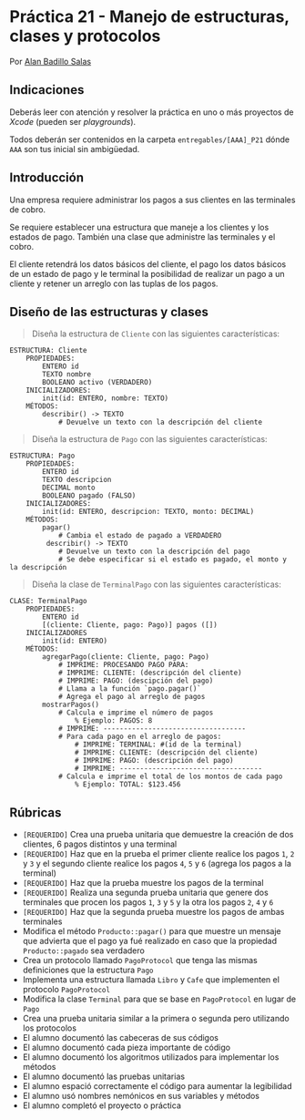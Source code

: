 # Práctica 21 - Manejo de estructuras, clases y protocolos

Por [Alan Badillo Salas](https://www.nomadacode.com)

## Indicaciones

Deberás leer con atención y resolver la práctica en uno o más proyectos de *Xcode* (pueden ser *playgrounds*).

Todos deberán ser contenidos en la carpeta `entregables/[AAA]_P21` dónde `AAA` son tus inicial sin ambigüedad.

## Introducción

Una empresa requiere administrar los pagos a sus clientes en las terminales de cobro.

Se requiere establecer una estructura que maneje a los clientes y los estados de pago. También una clase que administre las terminales y el cobro.

El cliente retendrá los datos básicos del cliente, el pago los datos básicos de un estado de pago y le terminal la posibilidad de realizar un pago a un cliente y retener un arreglo con las tuplas de los pagos.

## Diseño de las estructuras y clases

> Diseña la estructura de `Cliente` con las siguientes características:

```
ESTRUCTURA: Cliente
    PROPIEDADES:
        ENTERO id
        TEXTO nombre
        BOOLEANO activo (VERDADERO)
    INICIALIZADORES:
        init(id: ENTERO, nombre: TEXTO)
    MÉTODOS:
        describir() -> TEXTO
            # Devuelve un texto con la descripción del cliente 
```

> Diseña la estructura de `Pago` con las siguientes características:

```
ESTRUCTURA: Pago
    PROPIEDADES:
        ENTERO id
        TEXTO descripcion
        DECIMAL monto
        BOOLEANO pagado (FALSO)
    INICIALIZADORES:
        init(id: ENTERO, descripcion: TEXTO, monto: DECIMAL)
    MÉTODOS:
        pagar()
            # Cambia el estado de pagado a VERDADERO
         describir() -> TEXTO
            # Devuelve un texto con la descripción del pago
            # Se debe especificar si el estado es pagado, el monto y la descripción
```

> Diseña la clase de `TerminalPago` con las siguientes características:

```
CLASE: TerminalPago
    PROPIEDADES:
        ENTERO id
        [(cliente: Cliente, pago: Pago)] pagos ([])
    INICIALIZADORES
        init(id: ENTERO)
    MÉTODOS:
        agregarPago(cliente: Cliente, pago: Pago)
            # IMPRIME: PROCESANDO PAGO PARA:
            # IMPRIME: CLIENTE: (descripción del cliente)
            # IMPRIME: PAGO: (descipción del pago)
            # Llama a la función `pago.pagar()` 
            # Agrega el pago al arreglo de pagos
        mostrarPagos()
            # Calcula e imprime el número de pagos
                % Ejemplo: PAGOS: 8
            # IMPRIME: -----------------------------------
            # Para cada pago en el arreglo de pagos:
                # IMPRIME: TERMINAL: #(id de la terminal)
                # IMPRIME: CLIENTE: (descripción del cliente)
                # IMPRIME: PAGO: (descripción del pago)
                # IMPRIME: -----------------------------------
            # Calcula e imprime el total de los montos de cada pago
                % Ejemplo: TOTAL: $123.456
```

## Rúbricas

* `[REQUERIDO]` Crea una prueba unitaria que demuestre la creación de dos clientes, 6 pagos distintos y una terminal
* `[REQUERIDO]` Haz que en la prueba el primer cliente realice los pagos `1`, `2` y `3` y el segundo cliente realice los pagos `4`, `5` y `6` (agrega los pagos a la terminal)
* `[REQUERIDO]` Haz que la prueba muestre los pagos de la terminal
* `[REQUERIDO]` Realiza una segunda prueba unitaria que genere dos terminales que procen los pagos `1`, `3` y `5` y la otra los pagos `2`, `4` y `6`
* `[REQUERIDO]` Haz que la segunda prueba muestre los pagos de ambas terminales
* Modifica el método `Producto::pagar()` para que muestre un mensaje que advierta que el pago ya fué realizado en caso que la propiedad `Producto::pagado` sea verdadero
* Crea un protocolo llamado `PagoProtocol` que tenga las mismas definiciones que la estructura `Pago`
* Implementa una estructura llamada `Libro` y `Cafe` que implementen el protocolo `PagoProtocol`
* Modifica la clase `Terminal` para que se base en `PagoProtocol` en lugar de `Pago`
* Crea una prueba unitaria similar a la primera o segunda pero utilizando los protocolos
* El alumno documentó las cabeceras de sus códigos
* El alumno documentó cada pieza importante de código
* El alumno documentó los algoritmos utilizados para implementar los métodos
* El alumno documentó las pruebas unitarias
* El alumno espació correctamente el código para aumentar la legibilidad
* El alumno usó nombres nemónicos en sus variables y métodos
* El alumno completó el proyecto o práctica